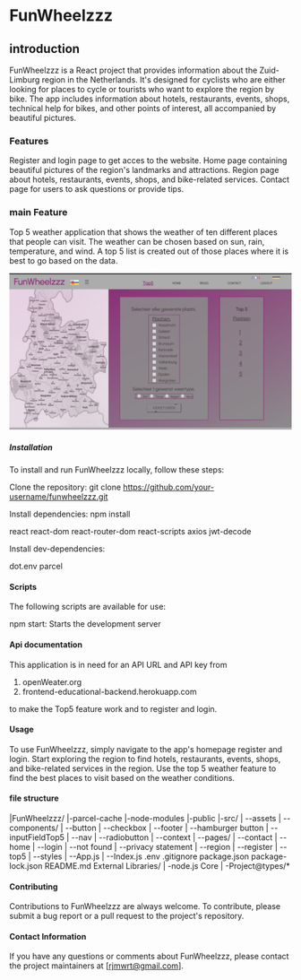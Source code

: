 
# FunWheelzzz

## introduction

FunWheelzzz is a React project that provides information about the Zuid-Limburg region in
the Netherlands. It's designed for cyclists who are either looking for places to cycle
or tourists who want to explore the region by bike.
The app includes information about hotels, restaurants, events, shops, technical help for
bikes, and other points of interest, all accompanied by beautiful pictures.

### Features
Register and login page to get acces to the website.
Home page containing beautiful pictures of the region's landmarks and attractions.
Region page about hotels, restaurants, events, shops, and bike-related services.
Contact page for users to ask questions or provide tips.

### main Feature
Top 5 weather application that shows the weather of ten different places that people
can visit.
The weather can be chosen based on sun, rain, temperature, and wind.
A top 5 list is created out of those places where it is best to go based on the data.

![photo-main-feature-top5](./src/assets/photo-screenshot-top5.jpeg)


##### Installation

To install and run FunWheelzzz locally, follow these steps:

Clone the repository: git clone https://github.com/your-username/funwheelzzz.git

Install dependencies: npm install

react
react-dom
react-router-dom
react-scripts
axios
jwt-decode

Install dev-dependencies:

dot.env
parcel

#### Scripts
The following scripts are available for use:

npm start: Starts the development server

#### Api documentation

This application is in need for an API URL and API key from

1. openWeater.org
2. frontend-educational-backend.herokuapp.com

to make the Top5 feature work and to register and login.

#### Usage

To use FunWheelzzz, simply navigate to the app's homepage register and login.
Start exploring the region to find hotels, restaurants, events, shops, and
bike-related services in the region.
Use the top 5 weather feature to find the best places to visit based on the 
weather conditions.

#### file structure

|FunWheelzzz/
|-parcel-cache
|-node-modules
|-public
|-src/
| --assets
| --components/
|   --button
|   --checkbox
|   --footer
|   --hamburger button
|   --inputFieldTop5
|   --nav
|   --radiobutton
| --context
| --pages/
|   --contact
|   --home
|   --login
|   --not found
|   --privacy statement
|   --region
|   --register
|   --top5
| --styles
| --App.js
| --Index.js
.env
.gitignore
package.json
package-lock.json
README.md
External Libraries/
| -node.js Core
| -Project@types/*

#### Contributing
Contributions to FunWheelzzz are always welcome. To contribute, please submit a bug report or a pull request to the project's repository.

#### Contact Information
If you have any questions or comments about FunWheelzzz, please contact the project maintainers at [rjmwrt@gmail.com].





